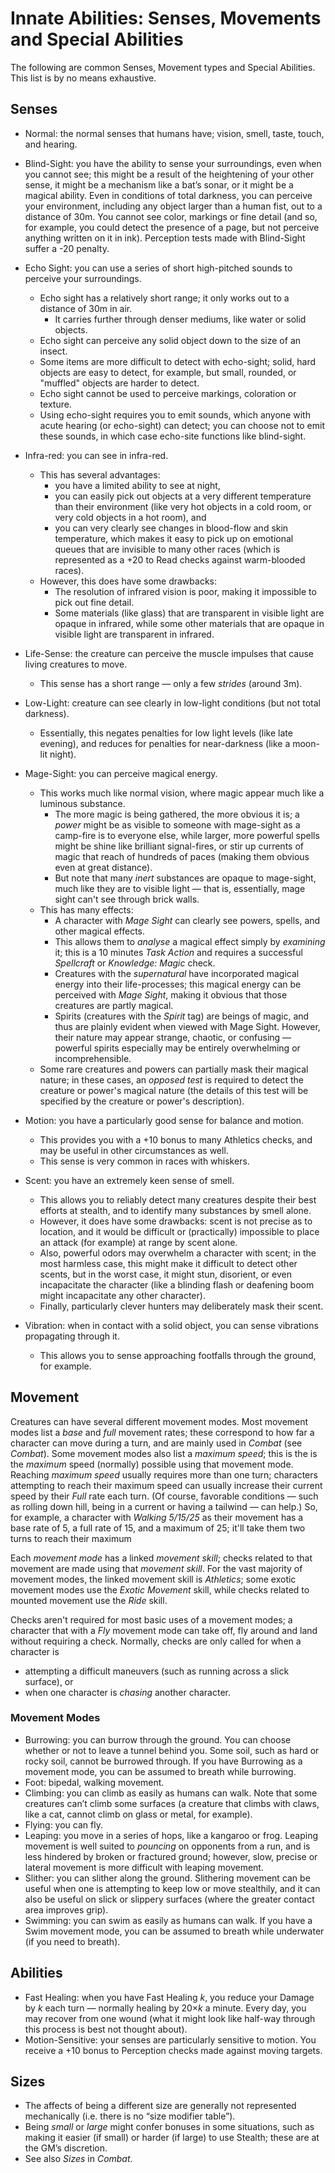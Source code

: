 # Innate Abilities: Senses, Movements and Special Abilities

The following are common Senses, Movement types and Special Abilities.
This list is by no means exhaustive.

## Senses

- Normal: the normal senses that humans have; vision, smell, taste, touch, and hearing.

- Blind-Sight: you have the ability to sense your surroundings, even when you cannot see; this might be a result of the heightening of your other sense, it might be a mechanism like a bat’s sonar, or it might be a magical ability.
  Even in conditions of total darkness, you can perceive your environment, including any object larger than a human fist, out to a distance of 30m.
  You cannot see color, markings or fine detail (and so, for example, you could detect the presence of a page, but not perceive anything written on it in ink).
  Perception tests made with Blind-Sight suffer a -20 penalty.

- Echo Sight: you can use a series of short high-pitched sounds to perceive your surroundings.
  - Echo sight has a relatively short range; it only works out to a distance of 30m in air.
    - It carries further through denser mediums, like water or solid objects.
  - Echo sight can perceive any solid object down to the size of an insect.
  - Some items are more difficult to detect with echo-sight; solid, hard objects are easy to detect, for example, but small, rounded, or "muffled" objects are harder to detect.
  - Echo sight cannot be used to perceive markings, coloration or texture.
  - Using echo-sight requires you to emit sounds, which anyone with acute hearing (or echo-sight) can detect; you can choose not to emit these sounds, in which case echo-site functions like blind-sight.

- Infra-red: you can see in infra-red.
  - This has several advantages:
    - you have a limited ability to see at night,
    - you can easily pick out objects at a very different temperature than their environment (like very hot objects in a cold room, or very cold objects in a hot room), and
    - you can very clearly see changes in blood-flow and skin temperature, which makes it easy to pick up on emotional queues that are invisible to many other races (which is represented as a +20 to Read checks against warm-blooded races).
  - However, this does have some drawbacks:
    - The resolution of infrared vision is poor, making it impossible to pick out fine detail.
    - Some materials (like glass) that are transparent in visible light are opaque in infrared, while some other materials that are opaque in visible light are transparent in infrared.

- Life-Sense: the creature can perceive the muscle impulses that cause living creatures to move.
  - This sense has a short range — only a few *strides* (around 3m).

- Low-Light: creature can see clearly in low-light conditions (but not total darkness).
  - Essentially, this negates penalties for low light levels (like late evening), and reduces for penalties for near-darkness (like a moon-lit night).

- Mage-Sight: you can perceive magical energy.
  - This works much like normal vision, where magic appear much like a luminous substance.
    - The more magic is being gathered, the more obvious it is; a *power* might be as visible to someone with mage-sight as a camp-fire is to everyone else, while larger, more powerful spells might be shine like brilliant signal-fires, or stir up currents of magic that reach of hundreds of paces (making them obvious even at great distance).
    - But note that many *inert* substances are opaque to mage-sight, much like they are to visible light — that is, essentially, mage sight can't see through brick walls.
  - This has many effects:
    - A character with *Mage Sight* can clearly see powers, spells, and other magical effects.
    - This allows them to *analyse* a magical effect simply by *examining* it; this is a 10 minutes *Task Action* and requires a successful *Spellcraft* or *Knowledge: Magic* check.
    - Creatures with the *supernatural* have incorporated magical energy into their life-processes; this magical energy can be perceived with *Mage Sight*, making it obvious that those creatures are partly magical.
    - Spirits (creatures with the *Spirit* tag) are beings of magic, and thus are plainly evident when viewed with Mage Sight.
      However, their nature may appear strange, chaotic, or confusing — powerful spirits especially may be entirely overwhelming or incomprehensible.
  - Some rare creatures and powers can partially mask their magical nature; in these cases, an *opposed test* is required to detect the creature or power's magical nature (the details of this test will be specified by the creature or power's description).

- Motion: you have a particularly good sense for balance and motion.
  - This provides you with a +10 bonus to many Athletics checks, and may be useful in other circumstances as well.
  - This sense is very common in races with whiskers.

- Scent: you have an extremely keen sense of smell.
  - This allows you to reliably detect many creatures despite their best efforts at stealth, and to identify many substances by smell alone.
  - However, it does have some drawbacks: scent is not precise as to location, and it would be difficult or (practically) impossible to place an attack (for example) at range by scent alone.
  - Also, powerful odors may overwhelm a character with scent; in the most harmless case, this might make it difficult to detect other scents, but in the worst case, it might stun, disorient, or even incapacitate the character (like a blinding flash or deafening boom might incapacitate any other character).
  - Finally, particularly clever hunters may deliberately mask their scent.

- Vibration: when in contact with a solid object, you can sense vibrations propagating through it.
  - This allows you to sense approaching footfalls through the ground, for example.

## Movement

Creatures can have several different movement modes.
Most movement modes list a *base* and *full* movement rates; these correspond to how far a character can move during a turn, and are mainly used in *Combat* (see *Combat*).
Some movement modes also list a *maximum speed*; this is the is the *maximum* speed (normally) possible using that movement mode.
Reaching *maximum speed* usually requires more than one turn; characters attempting to reach their maximum speed can usually increase their current speed by their *Full* rate each turn.
(Of course, favorable conditions — such as rolling down hill, being in a current or having a tailwind — can help.)
So, for example, a character with *Walking 5/15/25* as their movement has a base rate of 5, a full rate of 15, and a maximum of 25; it'll take them two turns to reach their maximum

Each *movement mode* has a linked *movement skill*; checks related to that movement are made using that *movement skill*.
For the vast majority of movement modes, the linked movement skill is *Athletics*; some exotic movement modes use the *Exotic Movement* skill, while checks related to mounted movement use the *Ride* skill.

Checks aren't required for most basic uses of a movement modes; a character that with a *Fly* movement mode can take off, fly around and land without requiring a check.
Normally, checks are only called for when a character is

- attempting a difficult maneuvers (such as running across a slick surface), or
- when one character is *chasing* another character.

### Movement Modes

- Burrowing: you can burrow through the ground.
  You can choose whether or not to leave a tunnel behind you.
  Some soil, such as hard or rocky soil, cannot be burrowed through.
  If you have Burrowing as a movement mode, you can be assumed to breath while burrowing.
- Foot: bipedal, walking movement.
- Climbing: you can climb as easily as humans can walk.
  Note that some creatures can’t climb some surfaces (a creature that climbs with claws, like a cat, cannot climb on glass or metal, for example).
- Flying: you can fly.
- Leaping: you move in a series of hops, like a kangaroo or frog.
  Leaping movement is well suited to *pouncing* on opponents from a run, and is less hindered by broken or fractured ground; however, slow, precise or lateral movement is more difficult with leaping movement.
- Slither: you can slither along the ground.
  Slithering movement can be useful when one is attempting to keep low or move stealthily, and it can also be useful on slick or slippery surfaces (where the greater contact area improves grip).
- Swimming: you can swim as easily as humans can walk.
  If you have a Swim movement mode, you can be assumed to breath while underwater (if you need to breath).

## Abilities

- Fast Healing: when you have Fast Healing *k*, you reduce your Damage by *k* each turn — normally healing by 20×*k* a minute.
  Every day, you may recover from one wound (what it might look like half-way through this process is best not thought about).
- Motion-Sensitive: your senses are particularly sensitive to motion.
  You receive a +10 bonus to Perception checks made against moving targets.

## Sizes

- The affects of being a different size are generally not represented mechanically (i.e. there is no “size modifier table”).
- Being *small* or *large* might confer bonuses in some situations, such as making it easier (if small) or harder (if large) to use Stealth; these are at the GM’s discretion.
- See also *Sizes* in *Combat*.
